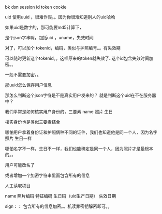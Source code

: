 bk dsn session id token cookie


 
uid 使用uuid ，很难作假。。因为你很难知道别人的uid哈哈
 
如果uid是数字的，那可能要md5计算下，

 
 
 
是个json字串啊，包括uid ，uname，失效时间

 
对了，可以加个  tokenid，编码，类似与护照编号。。有失效期

 
可以随时更新这个tokenid。。这样原来的token就失效了..这个id包含失效时间加密。。




 
一般不需要加密。。

 
那uuid怎么保存用户信息

 
那怎么判断这个json字符是不是真实用户发来的？  就是判断这个uid在不在服务器中？

 
我们平常是如何核实用户身份的，三要素 name 照片  生日

 
核实身份也是类似三要素结合

 
哪怕用户拿着身份证和护照俩种不同的证件，我们也知道他是同一个人，因为名字 照片  生日一样

 
哪怕名字不一样，生日不一样，我们也能确定是同一个人，因为照片才是最根本的。。

 
用户可能改名了



或者增加一个加密字符串里面包含所有的信息


人工读取项目


name
照片编码 特征编码
生日码（uid生产日期）
失效日期

sign：： 包含所有的信息加密。。机读靠密钥解密即可。。



